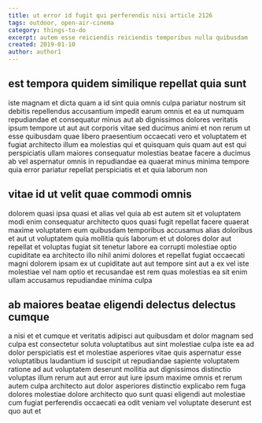 ```yaml
---
title: ut error id fugit qui perferendis nisi article 2126
tags: outdoor, open-air-cinema
category: things-to-do
excerpt: autem esse reiciendis reiciendis temporibus nulla quibusdam
created: 2019-01-10
author: author1
---
```


## est tempora quidem similique repellat quia sunt

iste magnam et dicta quam a id sint quia omnis culpa pariatur nostrum sit debitis repellendus accusantium impedit earum omnis et ea ut numquam repudiandae et consequatur minus aut ab dignissimos dolores veritatis ipsum tempore ut aut aut corporis vitae sed ducimus animi et non rerum ut esse quibusdam quae libero praesentium occaecati vero et voluptatem et fugiat architecto illum ea molestias qui et quisquam quis quam aut est qui perspiciatis ullam maiores consequatur molestias beatae facere a ducimus ab vel aspernatur omnis in repudiandae ea quaerat minus minima tempore quia error pariatur repellat perspiciatis et et quia laborum non

## vitae id ut velit quae commodi omnis

dolorem quasi ipsa quasi et alias vel quia ab est autem sit et voluptatem modi enim consequatur architecto quos quasi fugit repellat facere quaerat maxime voluptatem eum quibusdam temporibus accusamus alias doloribus et aut ut voluptatem quia mollitia quis laborum et ut dolores dolor aut repellat et voluptas fugiat sit tenetur labore ea corrupti molestiae optio cupiditate ea architecto illo nihil animi dolores et repellat fugiat occaecati magni dolorem ipsam ex ut cupiditate aut aut tempore sint aut a ex vel iste molestiae vel nam optio et recusandae est rem quas molestias ea sit enim ullam accusamus repudiandae minima culpa

## ab maiores beatae eligendi delectus delectus cumque

a nisi et et cumque et veritatis adipisci aut quibusdam et dolor magnam sed culpa est consectetur soluta voluptatibus aut sint molestiae culpa iste ea ad dolor perspiciatis est et molestiae asperiores vitae quis aspernatur esse voluptatibus laudantium id suscipit ut repudiandae sapiente voluptatem ratione ad aut voluptatem deserunt mollitia aut dignissimos distinctio voluptas illum rerum aut aut error aut iure ipsum maxime omnis et rerum autem culpa architecto aut dolor asperiores distinctio explicabo rem fuga dolores molestiae dolore architecto quo sunt quasi eligendi aut molestiae cum fugiat perferendis occaecati ea odit veniam vel voluptate deserunt est quo aut et
